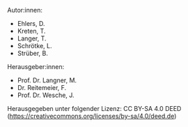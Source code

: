 Autor:innen:
- Ehlers, D.
- Kreten, T.
- Langer, T.
- Schrötke, L.
- Strüber, B.

Herausgeber:innen:
- Prof. Dr. Langner, M.
- Dr. Reitemeier, F.
- Prof. Dr. Wesche, J.

Herausgegeben unter folgender Lizenz:
CC BY-SA 4.0 DEED
(https://creativecommons.org/licenses/by-sa/4.0/deed.de)
